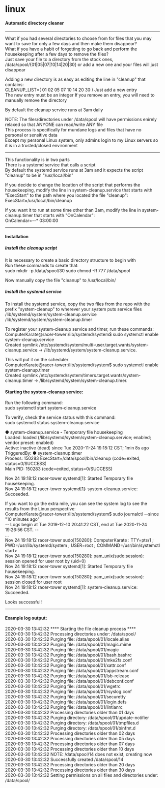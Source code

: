 # linux
#### Automatic directory cleaner

---
What if you had several directories to choose from for files that you may want to save for only a few days and then make them disappear?  
What if you have a habit of forgetting to go back and perform the housekeeping after a few days to remove the files?  
Just save your file to a directory from the stock ones, /data/spool/{01|05|07|10|14|20|30} or add a new one and your files will just disappear  
  
Adding a new directory is as easy as editing the line in "cleanup" that contains:  
CLEANUP_LIST=( 01 02 05 07 10 14 20 30 )
Just add a new entry  
The new entry must be an integer
If you remove an entry, you will need to manually remove the directory  

By default the cleanup service runs at 3am daily  
  
NOTE: The files/directories under /data/spool will have permissions enirely relaxed so that ANYONE can read/write ANY file  
This process is specifically for mundane logs and files that have no personal or sensitive data  
Except my personal Linux system, only admins login to my Linux servers so it is in a trusted/closed environment  
  
---
This functionality is in two parts  
There is a systemd service that calls a script  
By default the systemd service runs at 3am and it expects the script "cleanup" to be in "/usr/local/bin"  

If you decide to change the location of the script that performs the housekeeping, modify the line in system-cleanup.service that starts with "ExecStart" to the path where you located the file "cleanup":  
ExecStart=/usr/local/bin/cleanup  
  
If you want it to run at some time other than 3am, modify the line in system-cleanup.timer that starts with "OnCalendar":  
OnCalendar=*-*-* 03:00:00  

---
#### Installation
##### Install the cleanup script
It is necessary to create a basic directory structure to begin with  
Run these commands to create that:  
sudo mkdir -p /data/spool/30 
sudo chmod -R 777 /data/spool
  
Now manually copy the file "cleanup" to /usr/local/bin/
   
##### Install the systemd service
To install the systemd service, copy the two files from the repo with the prefix "system-cleanup" to wherever your system puts service files  
/lib/systemd/system/system-cleanup.service  
/lib/systemd/system/system-cleanup.timer  
  
To register your system-cleanup service and timer, run these commands:  
ComputerKarate@racer-tower:/lib/systemd/system$ sudo systemctl enable system-cleanup.service  
Created symlink /etc/systemd/system/multi-user.target.wants/system-cleanup.service → /lib/systemd/system/system-cleanup.service.  
  
This will put it on the scheduler  
ComputerKarate@racer-tower:/lib/systemd/system$ sudo systemctl enable system-cleanup.timer  
Created symlink /etc/systemd/system/timers.target.wants/system-cleanup.timer → /lib/systemd/system/system-cleanup.timer.  

#### Starting the system-cleanup service:
Run the following command:  
sudo systemctl start system-cleanup.service  

To verify, check the service status with this command:  
sudo systemctl status system-cleanup.service  

● system-cleanup.service - Temporary file housekeeping  
     Loaded: loaded (/lib/systemd/system/system-cleanup.service; enabled; vendor preset: enabled)  
     Active: inactive (dead) since Tue 2020-11-24 19:18:12 CST; 1min 8s ago  
TriggeredBy: ● system-cleanup.timer  
    Process: 150283 ExecStart=/data/spool/bin/cleanup (code=exited, status=0/SUCCESS)  
   Main PID: 150283 (code=exited, status=0/SUCCESS)  

Nov 24 19:18:12 racer-tower systemd[1]: Started Temporary file housekeeping.  
Nov 24 19:18:12 racer-tower systemd[1]: system-cleanup.service: Succeeded.  

If you want to go the extra mile, you can see the system log to see the results from the Linux perspective:  
ComputerKarate@racer-tower:/lib/systemd/system$ sudo journalctl --since "10 minutes ago"  
-- Logs begin at Tue 2019-12-10 20:41:22 CST, end at Tue 2020-11-24 19:26:56 CST. --  
...  
Nov 24 19:18:12 racer-tower sudo[150280]: ComputerKarate : TTY=pts/1 ; PWD=/usr/lib/systemd/system ; USER=root ; COMMAND=/usr/bin/systemctl start>  
Nov 24 19:18:12 racer-tower sudo[150280]: pam_unix(sudo:session): session opened for user root by (uid=0)  
Nov 24 19:18:12 racer-tower systemd[1]: Started Temporary file housekeeping.  
Nov 24 19:18:12 racer-tower sudo[150280]: pam_unix(sudo:session): session closed for user root  
Nov 24 19:18:12 racer-tower systemd[1]: system-cleanup.service: Succeeded.  

Looks successful!  

---
#### Example log output:
2020-03-30 13:42:32 	**** Starting the file cleanup process ****  
2020-03-30 13:42:32 Processing directories under: /data/spool/  
2020-03-30 13:42:32 	Purging file: /data/spool/01/locale.alias  
2020-03-30 13:42:32 	Purging file: /data/spool/01/magic.mime  
2020-03-30 13:42:32 	Purging file: /data/spool/01/magic  
2020-03-30 13:42:32 	Purging file: /data/spool/01/bash.bashrc  
2020-03-30 13:42:32 	Purging file: /data/spool/01/mke2fs.conf  
2020-03-30 13:42:32 	Purging file: /data/spool/01/xattr.conf  
2020-03-30 13:42:32 	Purging file: /data/spool/01/appstream.conf  
2020-03-30 13:42:32 	Purging file: /data/spool/01/lsb-release  
2020-03-30 13:42:32 	Purging file: /data/spool/01/debconf.conf  
2020-03-30 13:42:32 	Purging file: /data/spool/01/wgetrc  
2020-03-30 13:42:32 	Purging file: /data/spool/01/rsyslog.conf  
2020-03-30 13:42:32 	Purging file: /data/spool/01/securetty  
2020-03-30 13:42:32 	Purging file: /data/spool/01/login.defs  
2020-03-30 13:42:32 	Purging file: /data/spool/01/lintianrc  
2020-03-30 13:42:32 Processing directories older than 01 days  
2020-03-30 13:42:32 	Purging directory: /data/spool/01/update-notifier  
2020-03-30 13:42:32 	Purging directory: /data/spool/01/tmpfiles.d  
2020-03-30 13:42:32 	Purging directory: /data/spool/01/binfmt.d  
2020-03-30 13:42:32 Processing directories older than 02 days  
2020-03-30 13:42:32 Processing directories older than 05 days  
2020-03-30 13:42:32 Processing directories older than 07 days  
2020-03-30 13:42:32 Processing directories older than 10 days  
2020-03-30 13:42:32 NOTE: /data/spool/14 does not exist, creating now  
2020-03-30 13:42:32 	Successfully created /data/spool/14  
2020-03-30 13:42:32 Processing directories older than 20 days  
2020-03-30 13:42:32 Processing directories older than 30 days  
2020-03-30 13:42:32 Setting permissions on all files and directories under: /data/spool/  


